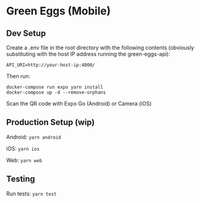 # Green Eggs (Mobile)

## Dev Setup

Create a .env file in the root directory with the following contents (obviously substituting with the host IP address running the green-eggs-api):

```
API_URI=http://your-host-ip:4000/
```

Then run:

```
docker-compose run expo yarn install
docker-compose up -d --remove-orphans
```

Scan the QR code with Expo Go (Android) or Camera (iOS)

## Production Setup (wip)

Android: `yarn android`

iOS: `yarn ios`

Web: `yarn web`

## Testing

Run tests: `yarn test`
